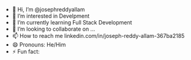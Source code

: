 - 👋 Hi, I’m @josephreddyallam
- 👀 I’m interested in Develpment 
- 🌱 I’m currently learning Full Stack Development
- 💞️ I’m looking to collaborate on ...
- 📫 How to reach me linkedin.com/in/joseph-reddy-allam-367ba2185
- 😄 Pronouns: He/Him
- ⚡ Fun fact: 

<!---
josephreddyallam/josephreddyallam is a ✨ special ✨ repository because its `README.md` (this file) appears on your GitHub profile.
You can click the Preview link to take a look at your changes.
--->
